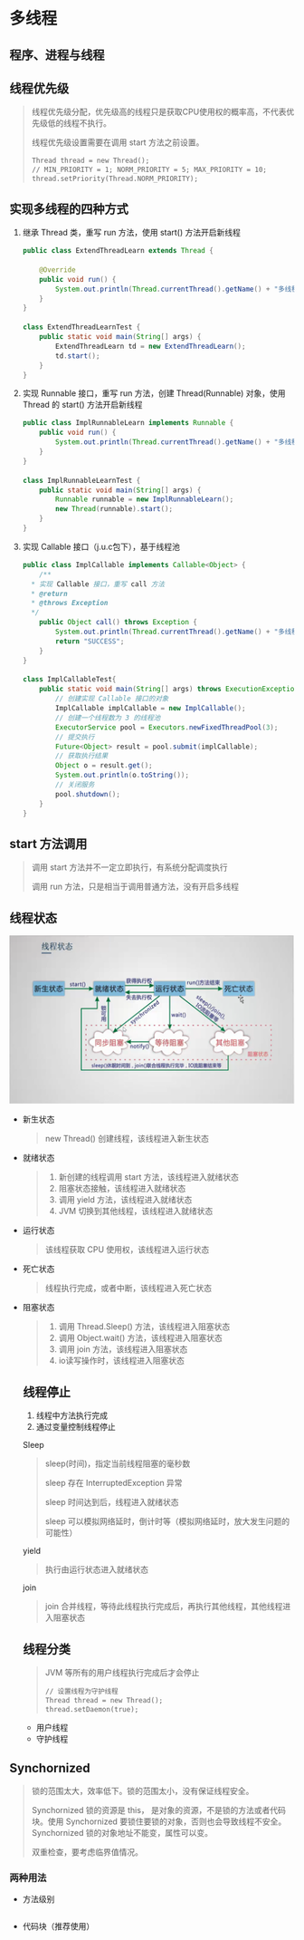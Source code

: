 # 多线程

## 程序、进程与线程

> 

## 线程优先级

> 线程优先级分配，优先级高的线程只是获取CPU使用权的概率高，不代表优先级低的线程不执行。
>
> 线程优先级设置需要在调用 start 方法之前设置。
>
> ```
> Thread thread = new Thread();
> // MIN_PRIORITY = 1; NORM_PRIORITY = 5; MAX_PRIORITY = 10;
> thread.setPriority(Thread.NORM_PRIORITY);
> ```

## 实现多线程的四种方式

1. 继承 Thread 类，重写 run 方法，使用 start() 方法开启新线程

   ```java
   public class ExtendThreadLearn extends Thread {
   
       @Override
       public void run() {
           System.out.println(Thread.currentThread().getName() + "多线程实现方式一，继承 Thread， 重写run方法");
       }
   }
   
   class ExtendThreadLearnTest {
       public static void main(String[] args) {
           ExtendThreadLearn td = new ExtendThreadLearn();
           td.start();
       }
   }
   ```

2. 实现 Runnable 接口，重写 run 方法，创建 Thread(Runnable) 对象，使用 Thread 的 start() 方法开启新线程

   ```java
   public class ImplRunnableLearn implements Runnable {
       public void run() {
           System.out.println(Thread.currentThread().getName() + "多线程实现方式二，实现 Runnable 接口，重写run方法");
       }
   }
   
   class ImplRunnableLearnTest {
       public static void main(String[] args) {
           Runnable runnable = new ImplRunnableLearn();
           new Thread(runnable).start();
       }
   }
   ```

3. 实现 Callable 接口（j.u.c包下），基于线程池

   ```java
   public class ImplCallable implements Callable<Object> {
       /**
   	 * 实现 Callable 接口，重写 call 方法
   	 * @return
   	 * @throws Exception
   	 */
       public Object call() throws Exception {
           System.out.println(Thread.currentThread().getName() + "多线程实现方式三：实现 Callable 接口");
           return "SUCCESS";
       }
   }
   
   class ImplCallableTest{
       public static void main(String[] args) throws ExecutionException, InterruptedException {
           // 创建实现 Callable 接口的对象
           ImplCallable implCallable = new ImplCallable();
           // 创建一个线程数为 3 的线程池
           ExecutorService pool = Executors.newFixedThreadPool(3);
           // 提交执行
           Future<Object> result = pool.submit(implCallable);
           // 获取执行结果
           Object o = result.get();
           System.out.println(o.toString());
           // 关闭服务
           pool.shutdown();
       }
   }
   ```

## start 方法调用

> 调用 start 方法并不一定立即执行，有系统分配调度执行
>
> 调用 run 方法，只是相当于调用普通方法，没有开启多线程

## 线程状态

![多线程](img/多线程.png)

* 新生状态

  > new Thread() 创建线程，该线程进入新生状态

* 就绪状态

  > 1. 新创建的线程调用 start 方法，该线程进入就绪状态
  > 2. 阻塞状态接触，该线程进入就绪状态
  > 3. 调用 yield 方法，该线程进入就绪状态
  > 4. JVM 切换到其他线程，该线程进入就绪状态

* 运行状态

  > 该线程获取 CPU 使用权，该线程进入运行状态

* 死亡状态

  > 线程执行完成，或者中断，该线程进入死亡状态

* 阻塞状态

  > 1. 调用 Thread.Sleep() 方法，该线程进入阻塞状态
  > 2. 调用 Object.wait() 方法，该线程进入阻塞状态
  > 3. 调用 join 方法，该线程进入阻塞状态
  > 4. io读写操作时，该线程进入阻塞状态

  ## 线程停止

  1. 线程中方法执行完成
  2. 通过变量控制线程停止

  Sleep

  > sleep(时间)，指定当前线程阻塞的毫秒数
  >
  > sleep 存在 InterruptedException 异常
  >
  > sleep 时间达到后，线程进入就绪状态
  >
  > sleep 可以模拟网络延时，倒计时等（模拟网络延时，放大发生问题的可能性）

  yield

  > 执行由运行状态进入就绪状态

  join

  > join 合并线程，等待此线程执行完成后，再执行其他线程，其他线程进入阻塞状态
  
  ## 线程分类
  
  > JVM 等所有的用户线程执行完成后才会停止
  >
  > ```
  > // 设置线程为守护线程
  > Thread thread = new Thread();
  > thread.setDaemon(true);
  > ```
  
  * 用户线程
  * 守护线程

## Synchornized

> 锁的范围太大，效率低下。锁的范围太小，没有保证线程安全。
>
> Synchornized 锁的资源是 this， 是对象的资源，不是锁的方法或者代码块。使用 Synchornized  要锁住要锁的对象，否则也会导致线程不安全。Synchornized 锁的对象地址不能变，属性可以变。
>
> 双重检查，要考虑临界值情况。

### 两种用法

* 方法级别

  ```java
  
  ```

* 代码块（推荐使用）

  ```java
  
  ```

  

